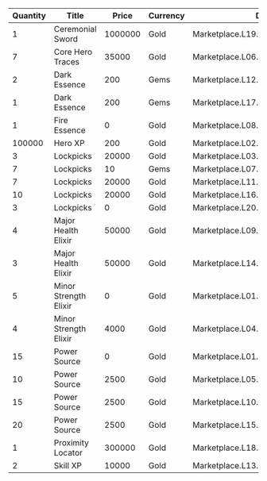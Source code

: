 | Quantity | Title | Price | Currency |  Dev Name |
| -------- | ----- | ----- | -------- |  -------- |
| 1 | Ceremonial Sword | 1000000 | Gold | Marketplace.L19.Page01.Misc.08 |
| 7 | Core Hero Traces | 35000 | Gold | Marketplace.L06.Page01.Token.02 |
| 2 | Dark Essence | 200 | Gems | Marketplace.L12.Page01.Reagent.06 |
| 1 | Dark Essence | 200 | Gems | Marketplace.L17.Page01.Shard.01 |
| 1 | Fire Essence | 0 | Gold | Marketplace.L08.Page01.Free.41 |
| 100000 | Hero XP | 200 | Gold | Marketplace.L02.Page01.XP.01 |
| 3 | Lockpicks | 20000 | Gold | Marketplace.L03.Page01.MapFragments.01 |
| 7 | Lockpicks | 10 | Gems | Marketplace.L07.Page01.MapFragments.05 |
| 7 | Lockpicks | 20000 | Gold | Marketplace.L11.Page01.TreasureMap.01 |
| 10 | Lockpicks | 20000 | Gold | Marketplace.L16.Page01.TreasureMap.04 |
| 3 | Lockpicks | 0 | Gold | Marketplace.L20.Page01.Free.57 |
| 4 | Major Health Elixir | 50000 | Gold | Marketplace.L09.Page01.MajorElixir.01 |
| 3 | Major Health Elixir | 50000 | Gold | Marketplace.L14.Page01.ElixirAll.01 |
| 5 | Minor Strength Elixir | 0 | Gold | Marketplace.L01.Page01.Free.03 |
| 4 | Minor Strength Elixir | 4000 | Gold | Marketplace.L04.Page01.MinorElixir.03 |
| 15 | Power Source | 0 | Gold | Marketplace.L01.Page1.VIP5.FreeBonus.18 |
| 10 | Power Source | 2500 | Gold | Marketplace.L05.Page01.PowerSource.01 |
| 15 | Power Source | 2500 | Gold | Marketplace.L10.Page01.PowerSource.04 |
| 20 | Power Source | 2500 | Gold | Marketplace.L15.Page01.PowerSource.07 |
| 1 | Proximity Locator | 300000 | Gold | Marketplace.L18.Page01.Hero.01 |
| 2 | Skill XP | 10000 | Gold | Marketplace.L13.Page01.MapsMisc.03 |
